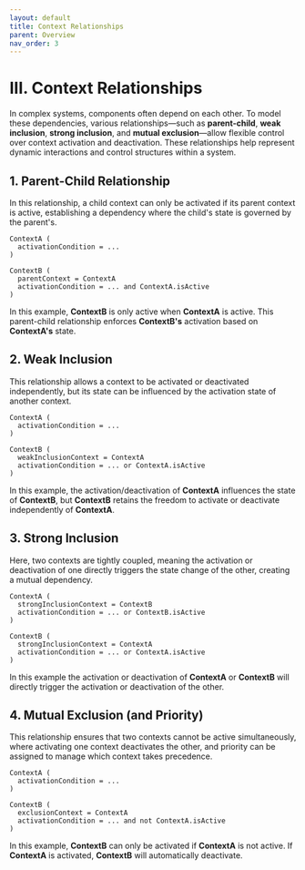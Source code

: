 ```yaml
---
layout: default
title: Context Relationships
parent: Overview
nav_order: 3
---
```


# III. Context Relationships

In complex systems, components often depend on each other. To model these dependencies, various relationships—such as **parent-child**, **weak inclusion**, **strong inclusion**, and **mutual exclusion**—allow flexible control over context activation and deactivation. These relationships help represent dynamic interactions and control structures within a system.

## 1. Parent-Child Relationship

In this relationship, a child context can only be activated if its parent context is active, establishing a dependency where the child's state is governed by the parent's.

```modelica
ContextA (
  activationCondition = ...
)

ContextB (
  parentContext = ContextA
  activationCondition = ... and ContextA.isActive
)
```

In this example, **ContextB** is only active when **ContextA** is active. This parent-child relationship enforces **ContextB's** activation based on **ContextA's** state.

## 2. Weak Inclusion

This relationship allows a context to be activated or deactivated independently, but its state can be influenced by the activation state of another context.

```modelica
ContextA (
  activationCondition = ...
)

ContextB (
  weakInclusionContext = ContextA
  activationCondition = ... or ContextA.isActive
)
```

In this example, the activation/deactivation of **ContextA** influences the state of **ContextB**, but **ContextB** retains the freedom to activate or deactivate independently of **ContextA**.

## 3. Strong Inclusion

Here, two contexts are tightly coupled, meaning the activation or deactivation of one directly triggers the state change of the other, creating a mutual dependency.

```modelica
ContextA (
  strongInclusionContext = ContextB
  activationCondition = ... or ContextB.isActive
)

ContextB (
  strongInclusionContext = ContextA
  activationCondition = ... or ContextA.isActive
)
```

In this example the activation or deactivation of **ContextA** or **ContextB** will directly trigger the activation or deactivation of the other.

## 4. Mutual Exclusion (and Priority)

This relationship ensures that two contexts cannot be active simultaneously, where activating one context deactivates the other, and priority can be assigned to manage which context takes precedence.

```modelica
ContextA (
  activationCondition = ...
)

ContextB (
  exclusionContext = ContextA
  activationCondition = ... and not ContextA.isActive
)
```

In this example, **ContextB** can only be activated if **ContextA** is not active. If **ContextA** is activated, **ContextB** will automatically deactivate.
